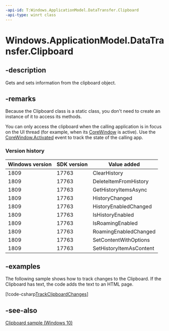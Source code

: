 ```yaml
---
-api-id: T:Windows.ApplicationModel.DataTransfer.Clipboard
-api-type: winrt class
---
```


<!-- Class syntax.
public class Clipboard
-->

# Windows.ApplicationModel.DataTransfer.Clipboard

## -description

Gets and sets information from the clipboard object.

## -remarks

Because the Clipboard class is a static class, you don't need to create an instance of it to access its methods.

You can only access the clipboard when the calling application is in focus on the UI thread (for example, when its [CoreWindow](../windows.ui.core/corewindow.md) is active). Use the [CoreWindow.Activated](../windows.ui.core/corewindow_activated.md) event to track the state of the calling app.

### Version history

| Windows version | SDK version | Value added |
| -- | -- | -- |
| 1809 | 17763 | ClearHistory |
| 1809 | 17763 | DeleteItemFromHistory |
| 1809 | 17763 | GetHistoryItemsAsync |
| 1809 | 17763 | HistoryChanged |
| 1809 | 17763 | HistoryEnabledChanged |
| 1809 | 17763 | IsHistoryEnabled |
| 1809 | 17763 | IsRoamingEnabled |
| 1809 | 17763 | RoamingEnabledChanged |
| 1809 | 17763 | SetContentWithOptions |
| 1809 | 17763 | SetHistoryItemAsContent |

## -examples

The following sample shows how to track changes to the Clipboard. If the Clipboard has text, the code adds the text to an HTML page.

[!code-csharp[TrackClipboardChanges](../windows.applicationmodel.datatransfer/code/ClipBoardBeta/cs/BlankPage.xaml.cs#Snippetcs_TrackClipboardChanges)]

## -see-also

[Clipboard sample (Windows 10)](https://github.com/Microsoft/Windows-universal-samples/tree/master/Samples/Clipboard)
